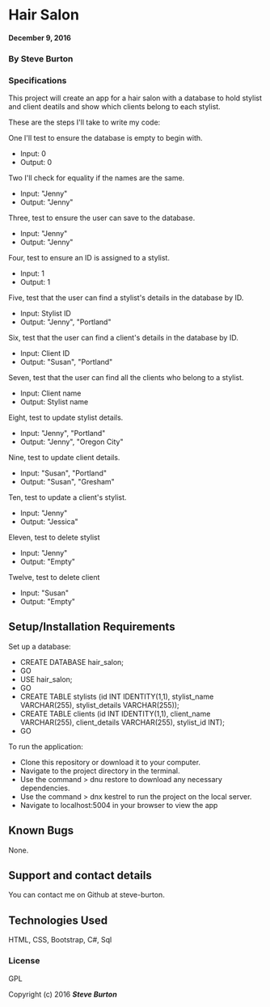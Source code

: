 # Hair Salon

#### December 9, 2016

### By **Steve Burton**

### Specifications
This project will create an app for a hair salon with a database to hold stylist and client deatils and show which clients belong to each stylist.

These are the steps I'll take to write my code:

One I'll test to ensure the database is empty to begin with.
* Input: 0
* Output: 0

Two I'll check for equality if the names are the same.
* Input: "Jenny"
* Output: "Jenny"

Three, test to ensure the user can save to the database.
* Input: "Jenny"
* Output: "Jenny"

Four, test to ensure an ID is assigned to a stylist.
* Input: 1
* Output: 1

Five, test that the user can find a stylist's details in the database by ID.
* Input: Stylist ID
* Output: "Jenny", "Portland"

Six, test that the user can find a client's details in the database by ID.
* Input: Client ID
* Output: "Susan", "Portland"

Seven, test that the user can find all the clients who belong to a stylist.
* Input: Client name
* Output: Stylist name

Eight, test to update stylist details.
* Input: "Jenny", "Portland"
* Output: "Jenny", "Oregon City"

Nine, test to update client details.
* Input: "Susan", "Portland"
* Output: "Susan", "Gresham"

Ten, test to update a client's stylist.
* Input: "Jenny"
* Output: "Jessica"

Eleven, test to delete stylist
* Input: "Jenny"
* Output: "Empty"

Twelve, test to delete client
* Input: "Susan"
* Output: "Empty"


## Setup/Installation Requirements

Set up a database:
* CREATE DATABASE hair_salon;
* GO
* USE hair_salon;
* GO
* CREATE TABLE stylists (id INT IDENTITY(1,1), stylist_name VARCHAR(255), stylist_details VARCHAR(255));
* CREATE TABLE clients (id INT IDENTITY(1,1), client_name VARCHAR(255), client_details VARCHAR(255), stylist_id INT);
* GO

To run the application:
* Clone this repository or download it to your computer.
* Navigate to the project directory in the terminal.
* Use the command > dnu restore to download any necessary dependencies.
* Use the command > dnx kestrel to run the project on the local server.
* Navigate to localhost:5004 in your browser to view the app

## Known Bugs

None.

## Support and contact details

You can contact me on Github at steve-burton.

## Technologies Used

HTML, CSS, Bootstrap, C#, Sql

### License

GPL

Copyright (c) 2016 **_Steve Burton_**
